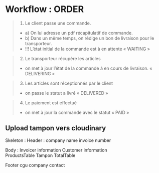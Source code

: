 # Workflow : ORDER

> 1. Le client passe une commande.
>
> - a) On lui adresse un pdf récapitulatif de commande.
> - b) Dans un même temps, on rédige un bon de livraison pour le transporteur.
> - !!! L’état initial de la commande est à en attente « WAITING »

> 2. Le transporteur récupère les articles
>
> - on met à jour l’état de la commande à en cours de livraison. « DELIVERING »

> 3. Les articles sont réceptionnés par le client
>
> - on passe le statut a livré « DELIVERED »

> 4. Le paiement est effectué
>
> - on met à jour la commande avec le statut « PAID »

## Upload tampon vers cloudinary

Skeleton :
Header :
company name invoice number

Body :
Invoicer information Customer information  
ProductsTable
Tampon TotalTable

Footer
cgu
company contact
